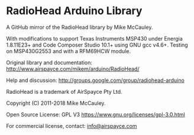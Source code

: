# RadioHead Arduino Library

A GitHub mirror of the RadioHead library by Mike McCauley.

With  modifications to support Texas Instruments MSP430 under Energia 1.8.11E23+ and Code Composer Studio 10.1+ using GNU gcc v4.6+. Testing on MSP430G2553 and with a RFM69HCW module. 

Original library and documentation: <http://www.airspayce.com/mikem/arduino/RadioHead/>

Help and discussion: <http://groups.google.com/group/radiohead-arduino>

RadioHead is a trademark of AirSpayce Pty Ltd.

Copyright (C) 2011-2018 Mike McCauley.

Open Source License: GPL V3 <https://www.gnu.org/licenses/gpl-3.0.html>

For commercial license, contact: <info@airspayce.com>
